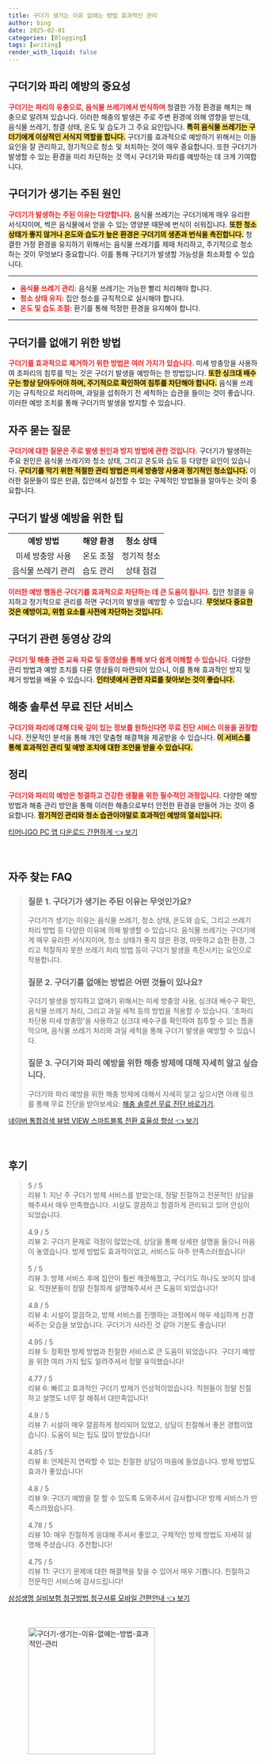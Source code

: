 ```yaml
---
title: 구더기 생기는 이유 없애는 방법 효과적인 관리
author: bing
date: 2025-02-01
categories: [Blogging]
tags: [writing]
render_with_liquid: false
---
```



<h2 id='구더기와_파리_예방'>구더기와 파리 예방의 중요성</h2>

<p><b><span style="color: #ee2323;">구더기는 파리의 유충으로, 음식물 쓰레기에서 번식하며</span></b> 청결한 가정 환경을 해치는 해충으로 알려져 있습니다. 이러한 해충의 발생은 주로 주변 환경에 의해 영향을 받는데, 음식물 쓰레기, 청결 상태, 온도 및 습도가 그 주요 요인입니다. <b><span style="background-color: #ffe066;">특히 음식물 쓰레기는 구더기에게 이상적인 서식지 역할을 합니다.</span></b> 구더기를 효과적으로 예방하기 위해서는 이들 요인을 잘 관리하고, 정기적으로 청소 및 처치하는 것이 매우 중요합니다. 또한 구더기가 발생할 수 있는 환경을 미리 차단하는 것 역시 구더기와 파리를 예방하는 데 크게 기여합니다.</p>

<h2 id='구더기_발생_원인'>구더기가 생기는 주된 원인</h2>

<p><b><span style="color: #ee2323;">구더기가 발생하는 주된 이유는 다양합니다.</span></b> 음식물 쓰레기는 구더기에게 매우 유리한 서식지이며, 썩은 음식물에서 얻을 수 있는 영양분 때문에 번식이 쉬워집니다. <b><span style="background-color: #ffe066;">또한 청소 상태가 좋지 않거나 온도와 습도가 높은 환경은 구더기의 생존과 번식을 촉진합니다.</span></b> 청결한 가정 환경을 유지하기 위해서는 음식물 쓰레기를 제때 처리하고, 주기적으로 청소하는 것이 무엇보다 중요합니다. 이를 통해 구더기가 발생할 가능성을 최소화할 수 있습니다.</p>

<hr />

<ul>
    <li><b><span style="color: #ee2323;">음식물 쓰레기 관리:</span></b> 음식물 쓰레기는 가능한 빨리 처리해야 합니다.</li>
    <li><b><span style="color: #ee2323;">청소 상태 유지:</span></b> 집안 청소를 규칙적으로 실시해야 합니다.</li>
    <li><b><span style="color: #ee2323;">온도 및 습도 조절:</span></b> 환기를 통해 적정한 환경을 유지해야 합니다.</li>
</ul>

<hr />

<h2 id='구더기_제거_방법'>구더기를 없애기 위한 방법</h2>

<p><b><span style="color: #ee2323;">구더기를 효과적으로 제거하기 위한 방법은 여러 가지가 있습니다.</span></b> 미세 방충망을 사용하여 초파리의 침투를 막는 것은 구더기 발생을 예방하는 한 방법입니다. <b><span style="background-color: #ffe066;">또한 싱크대 배수구는 항상 닫아두어야 하며, 주기적으로 확인하여 침투를 차단해야 합니다.</span></b> 음식물 쓰레기는 규칙적으로 처리하며, 과일을 섭취하기 전 세척하는 습관을 들이는 것이 좋습니다. 이러한 예방 조치를 통해 구더기의 발생을 방지할 수 있습니다.</p>

<h2 id='자주_묻는_질문'>자주 묻는 질문</h2>

<p><b><span style="color: #ee2323;">구더기에 대한 질문은 주로 발생 원인과 방지 방법에 관한 것입니다.</span></b> 구더기가 발생하는 주요 원인은 음식물 쓰레기와 청소 상태, 그리고 온도와 습도 등 다양한 요인이 있습니다. <b><span style="background-color: #ffe066;">구더기를 막기 위한 적절한 관리 방법은 미세 방충망 사용과 정기적인 청소입니다.</span></b> 이러한 질문들이 많은 만큼, 집안에서 실천할 수 있는 구체적인 방법들을 알아두는 것이 중요합니다.</p>

<h2 id='구더기_발생_예방_팁'>구더기 발생 예방을 위한 팁</h2>

<table>
    <tr>
        <td style="text-align: center; height: 17px;"><b>예방 방법</b></td>
        <td style="text-align: center; height: 17px;"><b>해양 환경</b></td>
        <td style="text-align: center; height: 17px;"><b>청소 상태</b></td>
    </tr>
    <tr>
        <td style="text-align: center; height: 17px;">미세 방충망 사용</td>
        <td style="text-align: center; height: 17px;">온도 조절</td>
        <td style="text-align: center; height: 17px;">정기적 청소</td>
    </tr>
    <tr>
        <td style="text-align: center; height: 17px;">음식물 쓰레기 관리</td>
        <td style="text-align: center; height: 17px;">습도 관리</td>
        <td style="text-align: center; height: 17px;">상태 점검</td>
    </tr>
</table>

<p><b><span style="color: #ee2323;">이러한 예방 행동은 구더기를 효과적으로 차단하는 데 큰 도움이 됩니다.</span></b> 집안 청결을 유지하고 정기적으로 관리를 하면 구더기의 발생을 예방할 수 있습니다. <b><span style="background-color: #ffe066;">무엇보다 중요한 것은 예방이고, 위험 요소를 사전에 차단하는 것입니다.</span></b></p>

<h2 id='동영상_강의'>구더기 관련 동영상 강의</h2>

<p><b><span style="color: #ee2323;">구더기 및 해충 관련 교육 자료 및 동영상을 통해 보다 쉽게 이해할 수 있습니다.</span></b> 다양한 관리 방법과 예방 조치를 다룬 영상들이 마련되어 있으니, 이를 통해 효과적인 방지 및 제거 방법을 배울 수 있습니다. <b><span style="background-color: #ffe066;">인터넷에서 관련 자료를 찾아보는 것이 좋습니다.</span></b></p>

<h2 id='무료_진단_서비스'>해충 솔루션 무료 진단 서비스</h2>

<p><b><span style="color: #ee2323;">구더기와 파리에 대해 더욱 깊이 있는 정보를 원하신다면 무료 진단 서비스 이용을 권장합니다.</span></b> 전문적인 분석을 통해 개인 맞춤형 해결책을 제공받을 수 있습니다. <b><span style="background-color: #ffe066;">이 서비스를 통해 효과적인 관리 및 예방 조치에 대한 조언을 받을 수 있습니다.</span></b></p>

<h2 id='정리'>정리</h2>

<p><b><span style="color: #ee2323;">구더기와 파리의 예방은 청결하고 건강한 생활을 위한 필수적인 과정입니다.</span></b> 다양한 예방 방법과 해충 관리 방안을 통해 이러한 해충으로부터 안전한 환경을 만들어 가는 것이 중요합니다. <b><span style="background-color: #ffe066;">정기적인 관리와 청소 습관이야말로 효과적인 예방의 열쇠입니다.</span></b></p>


<p><a class="click-button" title="티머니GO PC 앱 다운로드 간편하게" href="https://somered.github.io/posts/%ED%8B%B0%EB%A8%B8%EB%8B%88GO-PC-%EC%95%B1-%EB%8B%A4%EC%9A%B4%EB%A1%9C%EB%93%9C-%EA%B0%84%ED%8E%B8%ED%95%98%EA%B2%8C/" rel="dofollow">티머니GO PC 앱 다운로드 간편하게 👈 보기</a></p><br>
<h2 id='자주_찾는_FAQ'>자주 찾는 FAQ</h2>
<div itemscope="" itemtype="https://schema.org/FAQPage"> 
<blockquote> 
<div itemscope="" itemprop="mainEntity" itemtype="https://schema.org/Question"> 
<h3 itemprop="name">질문 1. 구더기가 생기는 주된 이유는 무엇인가요?</h3> 
<div itemscope="" itemprop="acceptedAnswer" itemtype="https://schema.org/Answer"> 
<span itemprop="text"> 
<p>구더기가 생기는 이유는 음식물 쓰레기, 청소 상태, 온도와 습도, 그리고 쓰레기 처리 방법 등 다양한 이유에 의해 발생할 수 있습니다. 음식물 쓰레기는 구더기에게 매우 유리한 서식지이며, 청소 상태가 좋지 않은 환경, 따뜻하고 습한 환경, 그리고 적절하지 못한 쓰레기 처리 방법 등이 구더기 발생을 촉진시키는 요인으로 작용합니다.</p> 
</span> 
</div> 
</div> 

<div itemscope="" itemprop="mainEntity" itemtype="https://schema.org/Question"> 
<h3 itemprop="name">질문 2. 구더기를 없애는 방법은 어떤 것들이 있나요?</h3> 
<div itemscope="" itemprop="acceptedAnswer" itemtype="https://schema.org/Answer"> 
<span itemprop="text"> 
<p>구더기 발생을 방지하고 없애기 위해서는 미세 방충망 사용, 싱크대 배수구 확인, 음식물 쓰레기 처리, 그리고 과일 세척 등의 방법을 적용할 수 있습니다. '초파리 차단용 미세 방충망'을 사용하고 싱크대 배수구를 확인하여 침투할 수 있는 틈을 막으며, 음식물 쓰레기 처리와 과일 세척을 통해 구더기 발생을 예방할 수 있습니다.</p> 
</span> 
</div> 
</div> 

<div itemscope="" itemprop="mainEntity" itemtype="https://schema.org/Question"> 
<h3 itemprop="name">질문 3. 구더기와 파리 예방을 위한 해충 방제에 대해 자세히 알고 싶습니다.</h3> 
<div itemscope="" itemprop="acceptedAnswer" itemtype="https://schema.org/Answer"> 
<span itemprop="text"> 
<p>구더기와 파리 예방을 위한 해충 방제에 대해서 자세히 알고 싶으시면 아래 링크를 통해 무료 진단을 받아보세요: <a href="#">해충 솔루션 무료 진단 바로가기</a>.</p> 
</span> 
</div> 
</div> 

</blockquote> 
</div>
<p><a class="click-button" title="네이버 통합검색 뷰탭 VIEW 스마트블록 전환 효율성 향상" href="https://somered.github.io/posts/%EB%84%A4%EC%9D%B4%EB%B2%84-%ED%86%B5%ED%95%A9%EA%B2%80%EC%83%89-%EB%B7%B0%ED%83%AD-VIEW-%EC%8A%A4%EB%A7%88%ED%8A%B8%EB%B8%94%EB%A1%9D-%EC%A0%84%ED%99%98-%ED%9A%A8%EC%9C%A8%EC%84%B1-%ED%96%A5%EC%83%81/" rel="dofollow">네이버 통합검색 뷰탭 VIEW 스마트블록 전환 효율성 향상 👈 보기</a></p><br>
<h2 id='후기'>후기</h2>
<div itemscope itemtype="https://schema.org/Product">
  <blockquote>
  <div itemprop="review" itemscope itemtype="https://schema.org/Review">
      <div itemprop="reviewRating" itemscope itemtype="https://schema.org/Rating"> <span itemprop="ratingValue">5</span> / <span itemprop="bestRating">5</span> </div>
      <span itemprop="reviewBody">리뷰 1: 지난 주 구더기 방제 서비스를 받았는데, 정말 친절하고 전문적인 상담을 해주셔서 매우 만족했습니다. 시설도 깔끔하고 청결하게 관리되고 있어 안심이 되었습니다.</span>
  </div>
  <br>
  <div itemprop="review" itemscope itemtype="https://schema.org/Review">
      <div itemprop="reviewRating" itemscope itemtype="https://schema.org/Rating"> <span itemprop="ratingValue">4.9</span> / <span itemprop="bestRating">5</span> </div>
      <span itemprop="reviewBody">리뷰 2: 구더기 문제로 걱정이 많았는데, 상담을 통해 상세한 설명을 들으니 마음이 놓였습니다. 방제 방법도 효과적이었고, 서비스도 아주 만족스러웠습니다!</span>
  </div>
  <br>
  <div itemprop="review" itemscope itemtype="https://schema.org/Review">
      <div itemprop="reviewRating" itemscope itemtype="https://schema.org/Rating"> <span itemprop="ratingValue">5</span> / <span itemprop="bestRating">5</span> </div>
      <span itemprop="reviewBody">리뷰 3: 방제 서비스 후에 집안이 훨씬 깨끗해졌고, 구더기도 하나도 보이지 않네요. 직원분들이 정말 친절하게 설명해주셔서 큰 도움이 되었습니다!</span>
  </div>
  <br>
  <div itemprop="review" itemscope itemtype="https://schema.org/Review">
      <div itemprop="reviewRating" itemscope itemtype="https://schema.org/Rating"> <span itemprop="ratingValue">4.8</span> / <span itemprop="bestRating">5</span> </div>
      <span itemprop="reviewBody">리뷰 4: 시설이 깔끔하고, 방제 서비스를 진행하는 과정에서 매우 세심하게 신경 써주는 모습을 보았습니다. 구더기가 사라진 것 같아 기분도 좋습니다!</span>
  </div>
  <br>
  <div itemprop="review" itemscope itemtype="https://schema.org/Review">
      <div itemprop="reviewRating" itemscope itemtype="https://schema.org/Rating"> <span itemprop="ratingValue">4.95</span> / <span itemprop="bestRating">5</span> </div>
      <span itemprop="reviewBody">리뷰 5: 정확한 방제 방법과 친절한 서비스로 큰 도움이 되었습니다. 구더기 예방을 위한 여러 가지 팁도 알려주셔서 정말 유익했습니다!</span>
  </div>
  <br>
  <div itemprop="review" itemscope itemtype="https://schema.org/Review">
      <div itemprop="reviewRating" itemscope itemtype="https://schema.org/Rating"> <span itemprop="ratingValue">4.77</span> / <span itemprop="bestRating">5</span> </div>
      <span itemprop="reviewBody">리뷰 6: 빠르고 효과적인 구더기 방제가 인상적이었습니다. 직원들이 정말 친절하고 설명도 너무 잘 해줘서 대만족입니다!</span>
  </div>
  <br>
  <div itemprop="review" itemscope itemtype="https://schema.org/Review">
      <div itemprop="reviewRating" itemscope itemtype="https://schema.org/Rating"> <span itemprop="ratingValue">4.9</span> / <span itemprop="bestRating">5</span> </div>
      <span itemprop="reviewBody">리뷰 7: 시설이 매우 깔끔하게 정리되어 있었고, 상담이 친절해서 좋은 경험이었습니다. 도움이 되는 팁도 많이 받았습니다!</span>
  </div>
  <br>
  <div itemprop="review" itemscope itemtype="https://schema.org/Review">
      <div itemprop="reviewRating" itemscope itemtype="https://schema.org/Rating"> <span itemprop="ratingValue">4.85</span> / <span itemprop="bestRating">5</span> </div>
      <span itemprop="reviewBody">리뷰 8: 언제든지 연락할 수 있는 친절한 상담이 마음에 들었습니다. 방제 방법도 효과가 좋았습니다!</span>
  </div>
  <br>
  <div itemprop="review" itemscope itemtype="https://schema.org/Review">
      <div itemprop="reviewRating" itemscope itemtype="https://schema.org/Rating"> <span itemprop="ratingValue">4.8</span> / <span itemprop="bestRating">5</span> </div>
      <span itemprop="reviewBody">리뷰 9: 구더기 예방을 잘 할 수 있도록 도와주셔서 감사합니다! 방제 서비스가 만족스러웠습니다.</span>
  </div>
  <br>
  <div itemprop="review" itemscope itemtype="https://schema.org/Review">
      <div itemprop="reviewRating" itemscope itemtype="https://schema.org/Rating"> <span itemprop="ratingValue">4.78</span> / <span itemprop="bestRating">5</span> </div>
      <span itemprop="reviewBody">리뷰 10: 매우 친절하게 응대해 주셔서 좋았고, 구체적인 방제 방법도 자세히 설명해 주셨습니다. 추천합니다!</span>
  </div>
  <br>
  <div itemprop="review" itemscope itemtype="https://schema.org/Review">
      <div itemprop="reviewRating" itemscope itemtype="https://schema.org/Rating"> <span itemprop="ratingValue">4.75</span> / <span itemprop="bestRating">5</span> </div>
      <span itemprop="reviewBody">리뷰 11: 구더기 문제에 대한 해결책을 찾을 수 있어서 매우 기쁩니다. 친절하고 전문적인 서비스에 감사드립니다!</span>
  </div>
  </blockquote>
</div>
<p><a class="click-button" title="삼성생명 실비보험 청구방법 청구서류 모바일 간편안내" href="https://somered.github.io/posts/%EC%82%BC%EC%84%B1%EC%83%9D%EB%AA%85-%EC%8B%A4%EB%B9%84%EB%B3%B4%ED%97%98-%EC%B2%AD%EA%B5%AC%EB%B0%A9%EB%B2%95-%EC%B2%AD%EA%B5%AC%EC%84%9C%EB%A5%98-%EB%AA%A8%EB%B0%94%EC%9D%BC-%EA%B0%84%ED%8E%B8%EC%95%88%EB%82%B4/" rel="dofollow">삼성생명 실비보험 청구방법 청구서류 모바일 간편안내 👈 보기</a></p><br>
<figure class="image"><img src="https://somered.github.io/assets/img/thumbnail/구더기-생기는-이유-없애는-방법-효과적인-관리.webp" alt="구더기-생기는-이유-없애는-방법-효과적인-관리" width="256" height="256"></figure>